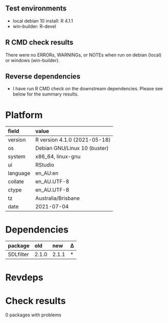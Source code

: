 ## Test environments
* local debian 10 install: R 4.1.1
* win-builder: R-devel


## R CMD check results

There were no ERRORs, WARNINGs, or NOTEs when run on debian (local) or windows (win-builder).


## Reverse dependencies

* I have run R CMD check on the downstream dependencies. Please see below for the summary results.


# Platform

|field    |value                        |
|:--------|:----------------------------|
|version  |R version 4.1.0 (2021-05-18) |
|os       |Debian GNU/Linux 10 (buster) |
|system   |x86_64, linux-gnu            |
|ui       |RStudio                      |
|language |en_AU:en                     |
|collate  |en_AU.UTF-8                  |
|ctype    |en_AU.UTF-8                  |
|tz       |Australia/Brisbane           |
|date     |2021-07-04                   |

# Dependencies

|package   |old   |new   |Δ  |
|:---------|:-----|:-----|:--|
|SDLfilter |2.1.0 |2.1.1 |*  |

# Revdeps

# Check results

0 packages with problems


